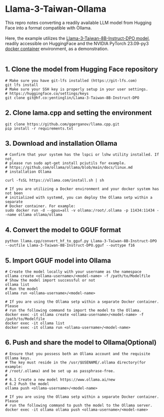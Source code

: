 # Llama-3-Taiwan-Ollama
This repro notes converting a readily available LLM model from Hugging Face into a format compatible with Ollama.  
</br>
Here, the example utilizes the [Llama-3-Taiwan-8B-Instruct-DPO model](https://huggingface.co/yentinglin/Llama-3-Taiwan-8B-Instruct-DPO), readily accessible on HuggingFace and the NVIDIA PyTorch 23.09-py3 [docker container](https://catalog.ngc.nvidia.com/orgs/nvidia/containers/pytorch) environment, as a demonstration.
</br>
</br>
## 1. Clone the model from Hugging Face repository
```
# Make sure you have git-lfs installed (https://git-lfs.com)
git lfs install
# Make sure your SSH key is properly setup in your user settings.
# https://huggingface.co/settings/keys
git clone git@hf.co:yentinglin/Llama-3-Taiwan-8B-Instruct-DPO
```

## 2. Clone lama.cpp and setting the environment
```
git clone https://github.com/ggerganov/llama.cpp.git
pip install -r requirements.txt
```

## 3. Download and installation Ollama
```
# Confirm that your system has the lspci or lshw utility installed. If not, 
# please run sudo apt-get install pciutils for example.
# https://github.com/ollama/ollama/blob/main/docs/linux.md
# installation Ollama

curl -fsSL https://ollama.com/install.sh | sh

# If you are utilizing a Docker environment and your docker system has not been
# initialized with systemd, you can deploy the Ollama setp within a separate 
# Docker container. For example:
sudo docker run -d --gpus=all -v ollama:/root/.ollama -p 11434:11434 --name ollama ollama/ollama
```

## 4. Convert the model to GGUF format
```
python llama.cpp/convert_hf_to_gguf.py Llama-3-Taiwan-8B-Instruct-DPO --outfile Llama-3-Taiwan-8B-Instruct-DPO.gguf --outtype f16
```

## 5. Import GGUF model into Ollama 
```
# Create the model locally with your username as the namespace
ollama create <ollama-username>/<model-name> -f /path/to/Modelfile
# Show the model import successful or not
ollama list
# Run the model 
ollama run <ollama-username>/<model-name>

# If you are using the Ollama setp within a separate Docker container. Please
# run the following command to import the model to the Ollama.
docker exec -it ollama create <ollama-username>/<model-name> -f /path/to/Modelfile
docker exec -it ollama list
docker exec -it ollama run <ollama-username>/<model-name>
```

## 6. Push and share the model to Ollama(Optional)
```
# Ensure that you possess both an Ollama account and the requisite Ollama keys.
# The key must reside in the /usr/$USENAME/.ollama directory(for example: 
# /root/.ollama) and be set up as passphrase-free.
# 
# 6.1 Create a new model https://www.ollama.ai/new
# 6.2 Push the model
ollama push <ollama-username>/<model-name>

# If you are using the Ollama setp within a separate Docker container. Please 
# run the following command to push the model to the Ollama server.
docker exec -it ollama ollama push <ollama-username>/<model-name>
```
